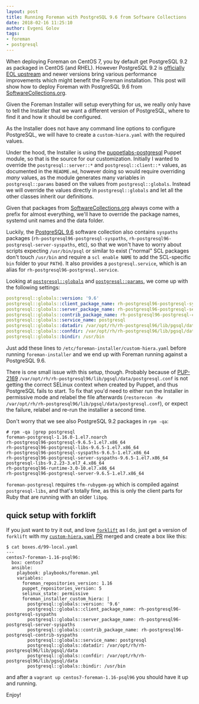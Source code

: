 ```yaml
---
layout: post
title: Running Foreman with PostgreSQL 9.6 from Software Collections
date: 2018-02-16 11:25:10
author: Evgeni Golov
tags:
- foreman
- postgresql
---
```


When deploying Foreman on CentOS 7, you by default get PostgreSQL 9.2 as packaged in CentOS (and RHEL).
However PostgreSQL 9.2 is [officially EOL upstream](https://www.postgresql.org/support/versioning/) and newer versions bring various performance improvements which might benefit the Foreman installation.
This post will show how to deploy Foreman with PostgreSQL 9.6 from [SoftwareCollections.org](https://www.softwarecollections.org).

<!--more-->

Given the Foreman Installer will setup everything for us, we really only have to tell the Installer that we want a different version of PostgreSQL, where to find it and how it should be configured.

As the Installer does not have any command line options to configure PostgreSQL, we will have to create a `custom-hiera.yaml` with the required values.

Under the hood, the Installer is using the [puppetlabs-postgresql](https://github.com/puppetlabs/puppetlabs-postgresql/) Puppet module, so that is the source for our customization.
Initially I wanted to override the `postgresql::server::*` and `postgresql::client::*` values, as documented in the `README.md`, however doing so would require overriding *many* values, as the module generates many variables in `postgresql::params` based on the values from `postgresql::globals`.
Instead we will override the values directly in `postgresql::globals` and let all the other classes inherit our definitions.

Given that packages from [SoftwareCollections.org](https://www.softwarecollections.org) always come with a prefix for almost everything, we'll have to override the package names, systemd unit names and the data folder.

Luckily, the [PostgreSQL 9.6](https://www.softwarecollections.org/en/scls/rhscl/rh-postgresql96/) software collection also contains `syspaths` packages (`rh-postgresql96-postgresql-syspaths`, `rh-postgresql96-postgresql-server-syspaths`, etc), so that we won't have to worry about scripts expecting `/usr/bin/psql` or similar to exist ("normal" SCL packages don't touch `/usr/bin` and require a `scl enable NAME` to add the SCL-specific `bin` folder to your `PATH`). It also provides a `postgresql.service`, which is an alias for `rh-postgresql96-postgresql.service`.

Looking at [`postgresql::globals`](https://github.com/puppetlabs/puppetlabs-postgresql/blob/master/manifests/globals.pp) and [`postgresql::params`](https://github.com/puppetlabs/puppetlabs-postgresql/blob/master/manifests/params.pp), we come up with the following settings:

```yaml
postgresql::globals::version: '9.6'
postgresql::globals::client_package_name: rh-postgresql96-postgresql-syspaths
postgresql::globals::server_package_name: rh-postgresql96-postgresql-server-syspaths
postgresql::globals::contrib_package_name: rh-postgresql96-postgresql-contrib-syspaths
postgresql::globals::service_name: postgresql
postgresql::globals::datadir: /var/opt/rh/rh-postgresql96/lib/pgsql/data
postgresql::globals::confdir: /var/opt/rh/rh-postgresql96/lib/pgsql/data
postgresql::globals::bindir: /usr/bin
```

Just add these lines to `/etc/foreman-installer/custom-hiera.yaml` before running `foreman-installer` and we end up with Foreman running against a PostgreSQL 9.6.

There is one small issue with this setup, though. Probably because of [PUP-2169](https://tickets.puppetlabs.com/browse/PUP-2169) `/var/opt/rh/rh-postgresql96/lib/pgsql/data/postgresql.conf` is not getting the correct SELinux context when created by Puppet, and thus PostgreSQL fails to start. To fix that you'd need to either run the Installer in permissive mode and relabel the file afterwards (`restorecon -Rv /var/opt/rh/rh-postgresql96/lib/pgsql/data/postgresql.conf`), or expect the failure, relabel and re-run the installier a second time.

Don't worry that we see also PostgreSQL 9.2 packages in `rpm -qa`:

```
# rpm -qa |grep postgresql
foreman-postgresql-1.16.0-1.el7.noarch
rh-postgresql96-postgresql-9.6.5-1.el7.x86_64
rh-postgresql96-postgresql-libs-9.6.5-1.el7.x86_64
rh-postgresql96-postgresql-syspaths-9.6.5-1.el7.x86_64
rh-postgresql96-postgresql-server-syspaths-9.6.5-1.el7.x86_64
postgresql-libs-9.2.23-3.el7_4.x86_64
rh-postgresql96-runtime-3.0-10.el7.x86_64
rh-postgresql96-postgresql-server-9.6.5-1.el7.x86_64
```

`foreman-postgresql` requires `tfm-rubygem-pg` which is compiled against `postgresql-libs`, and that's totally fine, as this is only the client parts for Ruby that are running with an older `libpq`.

## quick setup with forklift

If you just want to try it out, and love [`forklift`](https://github.com/theforeman/forklift/) as I do, just get a version of `forklift` with my [`custom-hiera.yaml` PR](https://github.com/theforeman/forklift/pull/613) merged and create a box like this:

```
$ cat boxes.d/99-local.yaml
---
centos7-foreman-1.16-psql96:
  box: centos7
  ansible:
    playbook: playbooks/foreman.yml
    variables:
      foreman_repositories_version: 1.16
      puppet_repositories_version: 5
      selinux_state: permissive
      foreman_installer_custom_hiera: |
        postgresql::globals::version: '9.6'
        postgresql::globals::client_package_name: rh-postgresql96-postgresql-syspaths
        postgresql::globals::server_package_name: rh-postgresql96-postgresql-server-syspaths
        postgresql::globals::contrib_package_name: rh-postgresql96-postgresql-contrib-syspaths
        postgresql::globals::service_name: postgresql
        postgresql::globals::datadir: /var/opt/rh/rh-postgresql96/lib/pgsql/data
        postgresql::globals::confdir: /var/opt/rh/rh-postgresql96/lib/pgsql/data
        postgresql::globals::bindir: /usr/bin
```

and after a `vagrant up centos7-foreman-1.16-psql96` you should have it up and running.

Enjoy!
